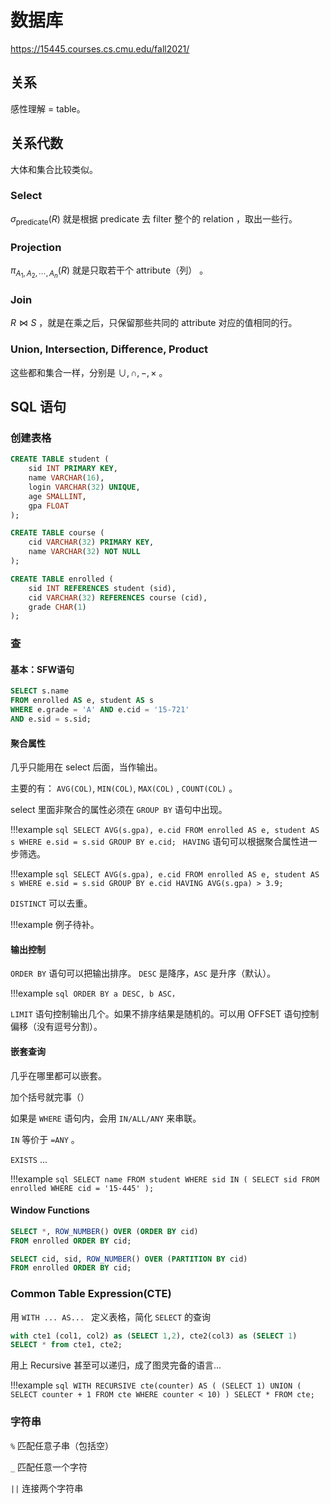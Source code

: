# 数据库

https://15445.courses.cs.cmu.edu/fall2021/

## 关系

感性理解 = table。

## 关系代数

大体和集合比较类似。

### Select

$\sigma_{\text{predicate}}(R)$ 就是根据 predicate 去 filter 整个的 relation ，取出一些行。

### Projection

$\pi_{A_1,A_2, \cdots, A_n}(R)$ 就是只取若干个 attribute（列） 。

### Join

$R \Join S$ ，就是在乘之后，只保留那些共同的 attribute 对应的值相同的行。

### Union, Intersection, Difference, Product

这些都和集合一样，分别是 $\cup, \cap, -, \times$ 。


## SQL 语句

### 创建表格

```sql
CREATE TABLE student (
    sid INT PRIMARY KEY, 
    name VARCHAR(16),
    login VARCHAR(32) UNIQUE, 
    age SMALLINT,
    gpa FLOAT 
);

CREATE TABLE course (
    cid VARCHAR(32) PRIMARY KEY, 
    name VARCHAR(32) NOT NULL
);

CREATE TABLE enrolled (
    sid INT REFERENCES student (sid),
    cid VARCHAR(32) REFERENCES course (cid), 
    grade CHAR(1)
);
```

### 查

#### 基本：SFW语句

```sql
SELECT s.name
FROM enrolled AS e, student AS s
WHERE e.grade = 'A' AND e.cid = '15-721'
AND e.sid = s.sid;
```

#### 聚合属性

几乎只能用在 select 后面，当作输出。

主要的有： `AVG(COL)`, `MIN(COL)`, `MAX(COL)` , `COUNT(COL)` 。

select 里面非聚合的属性必须在 `GROUP BY` 语句中出现。

!!!example
    ```sql
    SELECT AVG(s.gpa), e.cid
    FROM enrolled AS e, student AS s
    WHERE e.sid = s.sid
    GROUP BY e.cid;
    ```
`HAVING` 语句可以根据聚合属性进一步筛选。

!!!example
    ```sql
    SELECT AVG(s.gpa), e.cid
    FROM enrolled AS e, student AS s
    WHERE e.sid = s.sid
    GROUP BY e.cid
    HAVING AVG(s.gpa) > 3.9;
    ```

`DISTINCT` 可以去重。

!!!example
    例子待补。

    
#### 输出控制

`ORDER BY` 语句可以把输出排序。 `DESC` 是降序，`ASC` 是升序（默认）。

!!!example 
    ```sql
    ORDER BY a DESC, b ASC，
    ```

`LIMIT` 语句控制输出几个。如果不排序结果是随机的。可以用 OFFSET 语句控制偏移（没有逗号分割）。

#### 嵌套查询

几乎在哪里都可以嵌套。

加个括号就完事（）

如果是 `WHERE` 语句内，会用 `IN/ALL/ANY` 来串联。

`IN` 等价于 `=ANY` 。

`EXISTS` ...

!!!example
    ```sql
    SELECT name FROM student
    WHERE sid IN (
        SELECT sid FROM enrolled
        WHERE cid = '15-445'
    );
    ```


#### Window Functions

```sql
SELECT *, ROW_NUMBER() OVER (ORDER BY cid) 
FROM enrolled ORDER BY cid;
```

```sql
SELECT cid, sid, ROW_NUMBER() OVER (PARTITION BY cid) 
FROM enrolled ORDER BY cid;
```

### Common Table Expression(CTE)

用 `WITH ... AS... ` 定义表格，简化 `SELECT` 的查询

```sql
with cte1 (col1, col2) as (SELECT 1,2), cte2(col3) as (SELECT 1)
SELECT * from cte1, cte2;
```

用上 Recursive 甚至可以递归，成了图灵完备的语言...

!!!example
    ```sql
    WITH RECURSIVE cte(counter) AS (
        (SELECT 1)
        UNION
        ( SELECT counter + 1 FROM cte WHERE counter < 10)
    )
    SELECT * FROM cte;
    ```

### 字符串

`%` 匹配任意子串（包括空）

`_` 匹配任意一个字符

`||` 连接两个字符串

